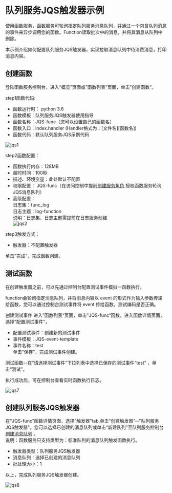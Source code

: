 # 队列服务JQS触发器示例

使用函数服务，函数服务可轮询指定队列服务消息队列，并通过一个包含队列消息的事件来异步调用您的函数。Function读取批次中的消息，并将其消息从队列中删除。

本示例介绍如何配置队列服务JQS触发器，实现拉取消息队列中待消费消息，打印消息内容。


## 创建函数

登陆函数服务控制台，进入“概览”页面或”函数列表“页面，单击”创建函数“。

step1函数代码:

- 函数运行时： python 3.6                
- 函数模板：队列服务JQS触发器使用指导                                  
- 函数名称：JQS-func（您可以设置自己的函数名）                                      
- 函数入口：index.handler  (Handler格式为：[文件名][函数名])                         
- 函数代码：默认队列服务JQS示例代码              

![jqs1](https://github.com/jdcloudcom/cn/blob/function0116/image/Elastic-Compute/functionservice/JQS1.PNG) 

step2函数配置：

- 函数执行内存：128MB                 
- 超时时间：100秒                                               
- 描述、环境变量：此处默认不配置     
- 权限配置： JQS-func（在访问控制中提前[创建服务角色](role.md) 授权函数服务轮询JQS消息队列）               
- 高级配置：                   
         日志集：func_log                           
         日志主题：log-function                                    
         说明：日志集、日志主题需提前在日志服务创建                                              
![jqs2](https://github.com/jdcloudcom/cn/blob/function0116/image/Elastic-Compute/functionservice/JQS2.PNG) 

step3触发方式：

- 触发器：不配置触发器        

单击”完成“，完成函数创建。

## 测试函数

在创建触发器之前，可以先通过控制台配置测试事件模拟一函数执行。

function会轮询指定消息队列，并将消息内容以 event 的形式作为输入参数传递给函数，您可以通过控制台测试事件将 event 传给函数，测试编码是否正确。

创建测试事件
进入”函数列表“页面，单击”JQS-func“函数，进入函数详情页面，选择”配置测试事件”，

- 配置测试事件：创建新的测试事件                       
- 事件模板：JQS-event-template                      
- 事件名称：test                         
单击“保存”，完成测试事件创建。                                     

测试函数--在“请选择测试事件”下拉列表中选择已保存的测试事件“test” ，单击“测试”。

执行成功后，可在控制台查看实时函数执行日志。

![jqs7](https://github.com/jdcloudcom/cn/blob/function0116/image/Elastic-Compute/functionservice/JQS7.PNG) 

## 创建队列服务JQS触发器

在“JQS-func”函数详情页面，选择”触发器”tab,单击“创建触发器”--"队列服务JQS触发器"。您可以选择已创建的消息队列或单击“新建队列”至队列服务控制台[创建消息队列](https://docs.jdcloud.com/cn/queue-service/create-queue) 。             
说明：函数服务只支持类型为：标准队列的消息队列触发函数执行。  

- 触发器类型：队列服务JQS触发器                                 
- 消息队列：选择已创建的消息队列                                
- 批处理大小：1                                         

以上，完成队列服务JQS触发器创建。

![jqs8](https://github.com/jdcloudcom/cn/blob/function0116/image/Elastic-Compute/functionservice/JQS8.PNG) 






